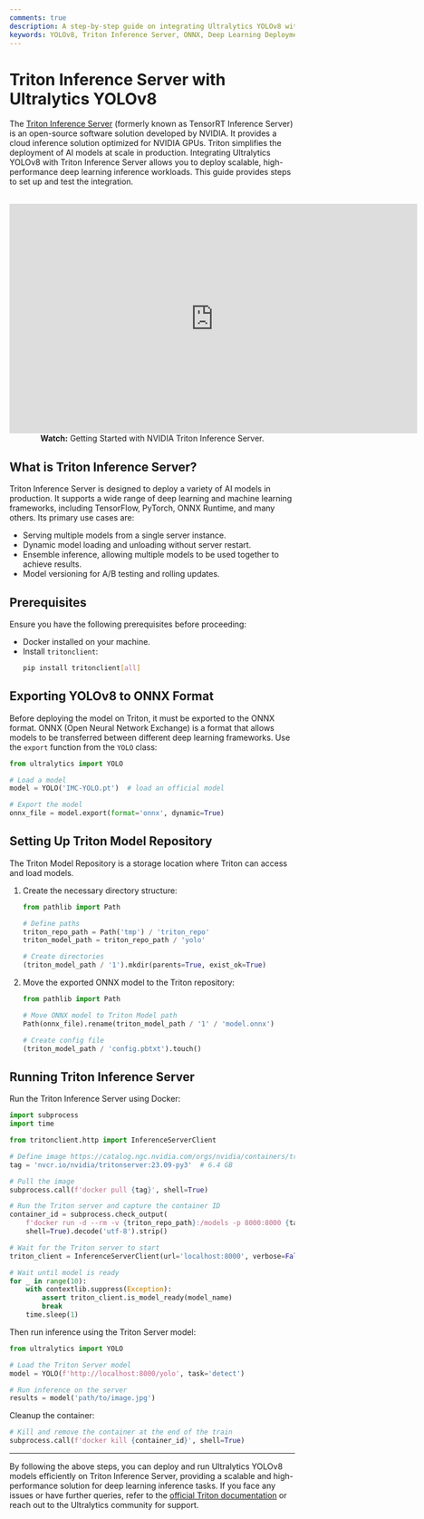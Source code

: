 ```yaml
---
comments: true
description: A step-by-step guide on integrating Ultralytics YOLOv8 with Triton Inference Server for scalable and high-performance deep learning inference deployments.
keywords: YOLOv8, Triton Inference Server, ONNX, Deep Learning Deployment, Scalable Inference, Ultralytics, NVIDIA, Object Detection, Cloud Inference
---
```


# Triton Inference Server with Ultralytics YOLOv8

The [Triton Inference Server](https://developer.nvidia.com/nvidia-triton-inference-server) (formerly known as TensorRT Inference Server) is an open-source software solution developed by NVIDIA. It provides a cloud inference solution optimized for NVIDIA GPUs. Triton simplifies the deployment of AI models at scale in production. Integrating Ultralytics YOLOv8 with Triton Inference Server allows you to deploy scalable, high-performance deep learning inference workloads. This guide provides steps to set up and test the integration.

<p align="center">
  <br>
  <iframe loading="lazy" width="720" height="405" src="https://www.youtube.com/embed/NQDtfSi5QF4"
    title="Getting Started with NVIDIA Triton Inference Server" frameborder="0"
    allow="accelerometer; autoplay; clipboard-write; encrypted-media; gyroscope; picture-in-picture; web-share"
    allowfullscreen>
  </iframe>
  <br>
  <strong>Watch:</strong> Getting Started with NVIDIA Triton Inference Server.
</p>

## What is Triton Inference Server?

Triton Inference Server is designed to deploy a variety of AI models in production. It supports a wide range of deep learning and machine learning frameworks, including TensorFlow, PyTorch, ONNX Runtime, and many others. Its primary use cases are:

- Serving multiple models from a single server instance.
- Dynamic model loading and unloading without server restart.
- Ensemble inference, allowing multiple models to be used together to achieve results.
- Model versioning for A/B testing and rolling updates.

## Prerequisites

Ensure you have the following prerequisites before proceeding:

- Docker installed on your machine.
- Install `tritonclient`:
    ```bash
    pip install tritonclient[all]
    ```

## Exporting YOLOv8 to ONNX Format

Before deploying the model on Triton, it must be exported to the ONNX format. ONNX (Open Neural Network Exchange) is a format that allows models to be transferred between different deep learning frameworks. Use the `export` function from the `YOLO` class:

```python
from ultralytics import YOLO

# Load a model
model = YOLO('IMC-YOLO.pt')  # load an official model

# Export the model
onnx_file = model.export(format='onnx', dynamic=True)
```

## Setting Up Triton Model Repository

The Triton Model Repository is a storage location where Triton can access and load models.

1. Create the necessary directory structure:

    ```python
    from pathlib import Path

    # Define paths
    triton_repo_path = Path('tmp') / 'triton_repo'
    triton_model_path = triton_repo_path / 'yolo'

    # Create directories
    (triton_model_path / '1').mkdir(parents=True, exist_ok=True)
    ```

2. Move the exported ONNX model to the Triton repository:

    ```python
    from pathlib import Path

    # Move ONNX model to Triton Model path
    Path(onnx_file).rename(triton_model_path / '1' / 'model.onnx')

    # Create config file
    (triton_model_path / 'config.pbtxt').touch()
    ```

## Running Triton Inference Server

Run the Triton Inference Server using Docker:

```python
import subprocess
import time

from tritonclient.http import InferenceServerClient

# Define image https://catalog.ngc.nvidia.com/orgs/nvidia/containers/tritonserver
tag = 'nvcr.io/nvidia/tritonserver:23.09-py3'  # 6.4 GB

# Pull the image
subprocess.call(f'docker pull {tag}', shell=True)

# Run the Triton server and capture the container ID
container_id = subprocess.check_output(
    f'docker run -d --rm -v {triton_repo_path}:/models -p 8000:8000 {tag} tritonserver --model-repository=/models',
    shell=True).decode('utf-8').strip()

# Wait for the Triton server to start
triton_client = InferenceServerClient(url='localhost:8000', verbose=False, ssl=False)

# Wait until model is ready
for _ in range(10):
    with contextlib.suppress(Exception):
        assert triton_client.is_model_ready(model_name)
        break
    time.sleep(1)
```

Then run inference using the Triton Server model:

```python
from ultralytics import YOLO

# Load the Triton Server model
model = YOLO(f'http://localhost:8000/yolo', task='detect')

# Run inference on the server
results = model('path/to/image.jpg')
```

Cleanup the container:

```python
# Kill and remove the container at the end of the train
subprocess.call(f'docker kill {container_id}', shell=True)
```

---

By following the above steps, you can deploy and run Ultralytics YOLOv8 models efficiently on Triton Inference Server, providing a scalable and high-performance solution for deep learning inference tasks. If you face any issues or have further queries, refer to the [official Triton documentation](https://docs.nvidia.com/deeplearning/triton-inference-server/user-guide/docs/index.html) or reach out to the Ultralytics community for support.
